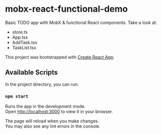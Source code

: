 # mobx-react-functional-demo

Basic TODO app with MobX & functional React components.
Take a look at:

- store.ts
- App.tsx
- AddTask.tsx
- TaskList.tsx

This project was bootstrapped with [Create React App](https://github.com/facebook/create-react-app).

## Available Scripts

In the project directory, you can run:

### `npm start`

Runs the app in the development mode.\
Open [http://localhost:3000](http://localhost:3000) to view it in your browser.

The page will reload when you make changes.\
You may also see any lint errors in the console.
